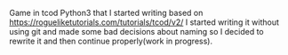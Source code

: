 Game in tcod Python3 that I started writing based on https://rogueliketutorials.com/tutorials/tcod/v2/
I started writing it without using git and made some bad decisions about naming so I decided to rewrite it and then continue properly(work in progress).